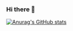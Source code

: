 ### Hi there 👋
[![Anurag's GitHub stats](https://github-readme-stats.vercel.app/apilucasyule2212=anuraghazra)](https://github.com/anuraghazra/github-readme-stats)
